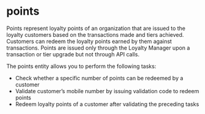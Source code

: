 # points
Points represent loyalty points of an organization that are issued to the loyalty customers based on the transactions made and tiers achieved. Customers can redeem the loyalty points earned by them against transactions. Points are issued only through the Loyalty Manager upon a transaction or tier upgrade but not through API calls.

The points entity allows you to perform the following tasks:

* Check whether a specific number of points can be redeemed by a customer  
* Validate customer’s mobile number by issuing validation code to redeem points 
* Redeem loyalty points of a customer after validating the preceding tasks